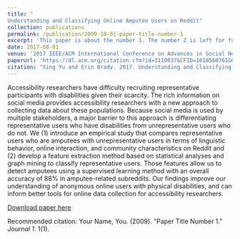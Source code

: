 ```yaml
---
title: "
Understanding and Classifying Online Amputee Users on Reddit"
collection: publications
permalink: /publication/2009-10-01-paper-title-number-1
excerpt: 'This paper is about the number 1. The number 2 is left for future work.'
date: 2017-08-01
venue: '2017 IEEE/ACM International Conference on Advances in Social Networks Analysis and Mining 2017 (ASONAM 17)'
paperurl: 'https://dl.acm.org/citation.cfm?id=3110037&CFID=1018560761&CFTOKEN=17541270'
citation: "Xing Yu and Erin Brady. 2017. Understanding and Classifying Online Amputee Users on Reddit. In Proceedings of the 2017 IEEE/ACM International Conference on Advances in Social Networks Analysis and Mining 2017 (ASONAM '17), Jana Diesner, Elena Ferrari, and Guandong Xu (Eds.). ACM, New York, NY, USA, 17-22. DOI: https://doi.org/10.1145/3110025.3110037"
---
```

Accessibility researchers have difficulty recruiting representative participants with disabilities given their scarcity. The rich information on social media provides accessibility researchers with a new approach to collecting data about these populations. Because social media is used by multiple stakeholders, a major barrier to this approach is differentiating representative users who have disabilities from unrepresentative users who do not. We (1) introduce an empirical study that compares representative users who are amputees with unrepresentative users in terms of linguistic behavior, online interaction, and community characteristics on Reddit and (2) develop a feature extraction method based on statistical analyses and graph mining to classify representative users. Those features allow us to detect amputees using a supervised learning method with an overall accuracy of 88% in amputee-related subreddits. Our findings improve our understanding of anonymous online users with physical disabilities, and can inform better tools for online data collection for accessibility researchers.

[Download paper here](https://dl.acm.org/citation.cfm?id=3110037&CFID=1018560761&CFTOKEN=17541270)

Recommended citation: Your Name, You. (2009). "Paper Title Number 1." <i>Journal 1</i>. 1(1).
